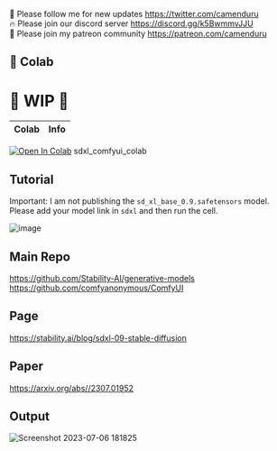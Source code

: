 🐣 Please follow me for new updates https://twitter.com/camenduru <br />
🔥 Please join our discord server https://discord.gg/k5BwmmvJJU <br />
🥳 Please join my patreon community https://patreon.com/camenduru <br />

## 🦒 Colab

# 🚦 WIP 🚦

| Colab | Info
| --- | --- |
[![Open In Colab](https://colab.research.google.com/assets/colab-badge.svg)](https://colab.research.google.com/github/camenduru/sdxl-colab/blob/main/sdxl_comfyui_colab.ipynb) sdxl_comfyui_colab

## Tutorial

Important: I am not publishing the `sd_xl_base_0.9.safetensors` model. Please add your model link in `sdxl` and then run the cell.

![image](https://github.com/camenduru/sdxl-colab/assets/54370274/8e42dc52-79b6-4074-bf62-b2d4d6213d36)


## Main Repo
https://github.com/Stability-AI/generative-models <br />
https://github.com/comfyanonymous/ComfyUI <br />

## Page
https://stability.ai/blog/sdxl-09-stable-diffusion

## Paper
https://arxiv.org/abs//2307.01952

## Output

![Screenshot 2023-07-06 181825](https://github.com/camenduru/sdxl-colab/assets/54370274/7f907263-4dcc-459d-b730-823aa58b1ad5)